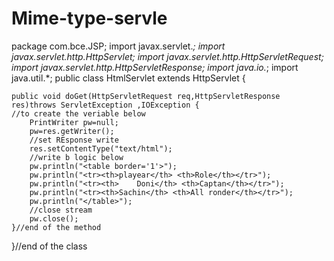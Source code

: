 # Mime-type-servle
package com.bce.JSP;
import javax.servlet.*;
import javax.servlet.http.HttpServlet;
import javax.servlet.http.HttpServletRequest;
import javax.servlet.http.HttpServletResponse;
import java.io.*;
import java.util.*;
public class HtmlServlet extends HttpServlet {
	
	public void doGet(HttpServletRequest req,HttpServletResponse  res)throws ServletException ,IOException {
	//to create the veriable below 
		PrintWriter pw=null;
		pw=res.getWriter();
		//set REsponse write 
		res.setContentType("text/html");
		//write b logic below 
		pw.println("<table border='1'>");
		pw.println("<tr><th>playear</th> <th>Role</th></tr>");
		pw.println("<tr><th>	Doni</th> <th>Captan</th></tr>");
		pw.println("<tr><th>Sachin</th> <th>All ronder</th></tr>");
		pw.println("</table>");
		//close stream
		pw.close();
	}//end of the method 
}//end of the class 
